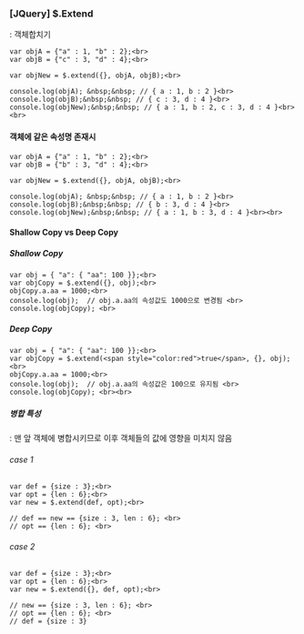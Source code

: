 <h3>[JQuery] $.Extend</h3>
: 객체합치기 <br>

    var objA = {"a" : 1, "b" : 2};<br>
    var objB = {"c" : 3, "d" : 4};<br>

    var objNew = $.extend({}, objA, objB);<br>

    console.log(objA); &nbsp;&nbsp; // { a : 1, b : 2 }<br>
    console.log(objB);&nbsp;&nbsp; // { c : 3, d : 4 }<br>
    console.log(objNew);&nbsp;&nbsp; // { a : 1, b : 2, c : 3, d : 4 }<br><br>

<h4>객체에 같은 속성명 존재시</h4>

    var objA = {"a" : 1, "b" : 2};<br>
    var objB = {"b" : 3, "d" : 4};<br>

    var objNew = $.extend({}, objA, objB);<br>

    console.log(objA); &nbsp;&nbsp; // { a : 1, b : 2 }<br>
    console.log(objB);&nbsp;&nbsp; // { b : 3, d : 4 }<br>
    console.log(objNew);&nbsp;&nbsp; // { a : 1, b : 3, d : 4 }<br><br>

<h4>Shallow Copy vs Deep Copy</h4>

<h5>Shallow Copy</h5>

    var obj = { "a": { "aa": 100 }};<br>  
    var objCopy = $.extend({}, obj);<br>  
    objCopy.a.aa = 1000;<br>
    console.log(obj);  // obj.a.aa의 속성값도 1000으로 변경됨 <br>     
    console.log(objCopy); <br> 

<h5>Deep Copy</h5>

    var obj = { "a": { "aa": 100 }};<br>  
    var objCopy = $.extend(<span style="color:red">true</span>, {}, obj);<br>  
    objCopy.a.aa = 1000;<br>
    console.log(obj);  // obj.a.aa의 속성값은 100으로 유지됨 <br>     
    console.log(objCopy); <br><br>

<h5>병합 특성</h5>
: 맨 앞 객체에 병합시키므로 이후 객체들의 값에 영향을 미치지 않음<br>

<h6>case 1</h6>

    var def = {size : 3};<br>
    var opt = {len : 6};<br>
    var new = $.extend(def, opt);<br>

    // def == new == {size : 3, len : 6}; <br>
    // opt == {len : 6}; <br>

<h6>case 2</h6>

    var def = {size : 3};<br>
    var opt = {len : 6};<br>
    var new = $.extend({}, def, opt);<br>

    // new == {size : 3, len : 6}; <br>
    // opt == {len : 6}; <br>
    // def = {size : 3}




